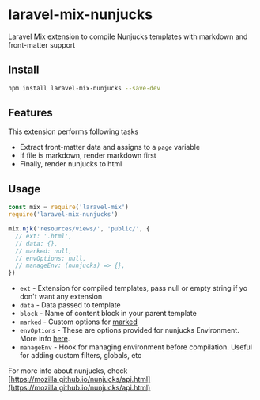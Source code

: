 # laravel-mix-nunjucks
Laravel Mix extension to compile Nunjucks templates with markdown and front-matter support

## Install

```bash
npm install laravel-mix-nunjucks --save-dev
```

## Features

This extension performs following tasks

- Extract front-matter data and assigns to a `page` variable
- If file is markdown, render markdown first
- Finally, render nunjucks to html

## Usage

```javascript
const mix = require('laravel-mix')
require('laravel-mix-nunjucks')

mix.njk('resources/views/', 'public/', {
  // ext: '.html',
  // data: {},
  // marked: null,
  // envOptions: null,
  // manageEnv: (nunjucks) => {},
})
```

* `ext` - Extension for compiled templates, pass null or empty string if yo don't want any extension
* `data` - Data passed to template
* `block` - Name of content block in your parent template
* `marked` - Custom options for [marked](http://github.com/chjj/marked)
* `envOptions` - These are options provided for nunjucks Environment. More info [here](https://mozilla.github.io/nunjucks/api.html#configure).
* `manageEnv` - Hook for managing environment before compilation. Useful for adding custom filters, globals, etc

For more info about nunjucks, check [https://mozilla.github.io/nunjucks/api.html](https://mozilla.github.io/nunjucks/api.html)
